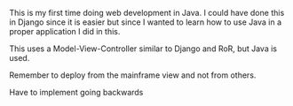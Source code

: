 This is my first time doing web development in Java. I could have done this in Django since it is easier but since I wanted to learn how to use Java in a proper application I did in this. 

This uses a Model-View-Controller similar to Django and RoR, but Java is used.

Remember to deploy from the mainframe view and not from others.

Have to implement going backwards